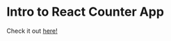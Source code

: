 # Intro to React Counter App

Check it out [here!](https://ianbrdeguzman.github.io/intro-to-react-counter/)
